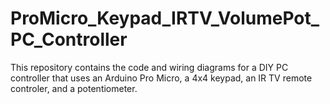 # ProMicro_Keypad_IRTV_VolumePot_PC_Controller
 This repository contains the code and wiring diagrams for a DIY PC controller that uses an Arduino Pro Micro, a 4x4 keypad, an IR TV remote controler, and a potentiometer.
